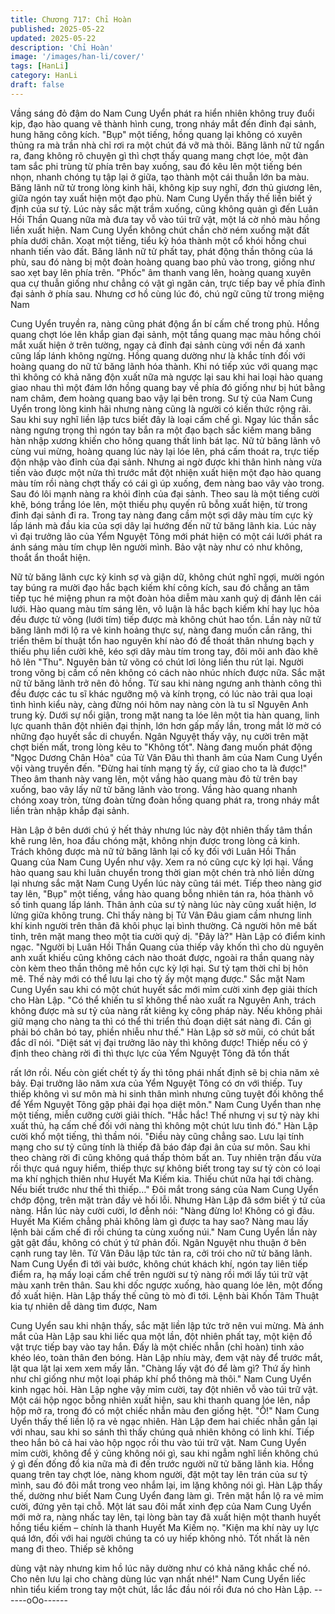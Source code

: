 ```yaml
---
title: Chương 717: Chỉ Hoàn
published: 2025-05-22
updated: 2025-05-22
description: 'Chỉ Hoàn'
image: '/images/han-li/cover/'
tags: [HanLi]
category: HanLi
draft: false
---
```


Vầng sáng đỏ đậm do Nam Cung Uyển phát ra hiển nhiên không
truy đuổi kịp, đạo hào quang vẽ thành hình cung, trong nháy mắt
đến đỉnh đại sảnh, hung hăng công kích.
"Bụp" một tiếng, hồng quang lại không có xuyên thủng ra mà trần
nhà chỉ rơi ra một chút đá vỡ mà thôi.
Băng lãnh nữ tử ngẩn ra, đang không rõ chuyện gì thì chợt thấy
quang mang chợt lóe, một đàn tam sắc phi trùng từ phía trên bay
xuống, sau đó kêu lên một tiếng bén nhọn, nhanh chóng tụ tập lại
ở giữa, tạo thành một cái thuẫn lớn ba màu.
Băng lãnh nữ tử trong lòng kinh hãi, không kịp suy nghĩ, đơn thủ
giương lên, giữa ngón tay xuất hiện một đạo phù.
Nam Cung Uyển thấy thế liền biết ý định của sư tỷ. Lúc này sắc
mặt trầm xuống, cũng không quản gì đến Luân Hồi Thần Quang
nữa mà đưa tay vỗ vào túi trữ vật, một lá cờ nhỏ màu hồng liền
xuất hiện. Nam Cung Uyển không chút chần chờ ném xuống mặt
đất phía dưới chân.
Xoạt một tiếng, tiểu kỳ hóa thành một cổ khói hồng chui nhanh
tiến vào đất.
Băng lãnh nữ tử phất tay, phát động thần thông của lá phù, sau
đó nàng bị một đoàn hoàng quang bao phủ vào trong, giống như
sao xẹt bay lên phía trên.
"Phốc" âm thanh vang lên, hoàng quang xuyên qua cự thuẫn
giống như chẳng có vật gì ngăn cản, trực tiếp bay về phía đỉnh
đại sảnh ở phía sau.
Nhưng cơ hồ cùng lúc đó, chú ngữ cũng từ trong miệng Nam

Cung Uyển truyền ra, nàng cũng phát động ẩn bí cấm chế trong
phủ.
Hồng quang chợt lóe lên khắp gian đại sảnh, một tầng quang mạc
màu hồng chói mắt xuất hiện ở trên tường, ngay cả đỉnh đại sảnh
cùng với nền đá xanh cũng lấp lánh không ngừng.
Hồng quang dường như là khắc tính đối với hoàng quang do nữ
tử băng lãnh hóa thành. Khi nó tiếp xúc với quang mạc thì không
có khả năng độn xuất nữa mà ngược lại sau khi hai loại hào
quang giao nhau thì một đám lớn hồng quang bay về phía đó
giống như bị hút bằng nam châm, đem hoàng quang bao vậy lại
bên trong.
Sư tỷ của Nam Cung Uyển trong lòng kinh hãi nhưng nàng cũng
là người có kiến thức rộng rãi. Sau khi suy nghĩ liền lập tưcs biết
đây là loại cấm chế gì.
Ngay lúc thần sắc nàng ngưng trọng thì ngón tay bắn ra một đạo
bạch sắc kiếm mang băng hàn nhập xương khiến cho hông
quang thất linh bát lạc.
Nữ tử băng lãnh vô cùng vui mừng, hoàng quang lúc này lại lóe
lên, phá cấm thoát ra, trực tiếp độn nhập vào đỉnh của đại sảnh.
Nhưng ai ngờ được khi thân hình nàng vừa tiến vào được một
nửa thì trước mắt đột nhiện xuất hiện một đạo hào quang màu tím
rồi nàng chợt thấy có cái gì úp xuống, đem nàng bao vây vào
trong. Sau đó lôi mạnh nàng ra khỏi đỉnh của đại sảnh.
Theo sau là một tiếng cười khẽ, bóng trắng lóe lên, một thiếu phụ
quyến rũ bỗng xuất hiện, từ trong đỉnh đại sảnh đi ra.
Trong tay nàng đang cầm một sợi dây màu tím cực kỳ lấp lánh
mà đầu kia của sợi dây lại hướng đến nữ tử băng lãnh kia.
Lúc này vì đại trưởng lão của Yểm Nguyệt Tông mới phát hiện có
một cái lưới phát ra ánh sáng màu tím chụp lên người mình.
Bảo vật này như có như không, thoắt ẩn thoắt hiện.

Nữ tử băng lãnh cực kỳ kinh sợ và giận dữ, không chút nghĩ ngợi,
mười ngón tay búng ra mười đạo hắc bạch kiếm khí công kích,
sau đó chẳng an tâm tiếp tục hé miệng phun ra một đoàn hỏa
diễm màu xanh quỷ dị đánh lên cái lưới.
Hào quang màu tím sáng lên, vô luận là hắc bạch kiếm khí hay
lục hỏa đều được tử võng (lưới tím) tiếp được mà không chút hao
tổn.
Lần này nữ tử băng lãnh mới lộ ra vẻ kinh hoảng thực sự, nàng
đang muốn cắn răng, thi triển thêm bí thuật tổn hao nguyên khí
nào đó để thoát thân nhưng bạch y thiếu phụ liền cười khẽ, kéo
sợi dây màu tím trong tay, đôi môi anh đào khẽ hô lên "Thu".
Nguyên bản tử võng có chút lơi lỏng liền thu rút lại.
Người trong võng bị cầm cố nên không có cách nào nhúc nhích
được nữa.
Sắc mặt nữ tử băng lãnh trở nên đỏ hồng. Từ sau khi nàng
ngưng anh thành công thì đều được các tu sĩ khác ngưỡng mộ và
kính trọng, có lúc nào trải qua loại tình hình kiểu này, càng đừng
nói hôm nay nàng còn là tu sĩ Nguyên Anh trung kỳ.
Dưới sự nổi giận, trong mặt nang ta lóe lên một tia hàn quang,
linh lực quanh thân đột nhiên đại thịnh, lớn hơn gấp mấy lần,
trong mắt lờ mờ có những đạo huyết sắc di chuyển.
Ngân Nguyệt thấy vậy, nụ cười trên mặt chợt biến mất, trong lòng
kêu to "Không tốt". Nàng đang muốn phát động "Ngọc Dương
Chân Hỏa" của Tử Vân Đâu thì thanh âm của Nam Cung Uyển
vội vàng truyền đến.
"Đừng hai tính mạng tỷ ấy, cứ giao cho ta là được!" Theo âm
thanh này vang lên, một vầng hào quang màu đỏ từ trên bay
xuống, bao vây lấy nữ tử băng lãnh vào trong.
Vầng hào quang nhanh chóng xoay tròn, từng đoàn từng đoàn
hồng quang phát ra, trong nháy mắt liền tràn nhập khắp đại sảnh.

Hàn Lập ở bên dưới chú ý hết thảy nhưng lúc này đột nhiên thấy
tâm thần khẽ rung lên, hoa đầu chóng mặt, không nhịn được
trong lòng cả kinh.
Trách không được mà nữ tử băng lãnh lại cố kỵ đối với Luân Hồi
Thần Quang của Nam Cung Uyển như vậy. Xem ra nó cũng cực
kỳ lợi hại.
Vầng hào quang sau khi luân chuyển trong thời gian một chén trà
nhỏ liền dừng lại nhưng sắc mặt Nam Cung Uyển lúc này cũng tái
mét.
Tiếp theo nàng giơ tay lên, "Bụp" một tiếng, vầng hào quang bỗng
nhiên tán ra, hóa thành vô số tinh quang lấp lánh.
Thân ảnh của sư tỷ nàng lúc này cũng xuất hiện, lơ lửng giữa
không trung.
Chỉ thấy nàng bị Tử Vân Đâu giam cầm nhưng linh khí kinh người
trên thân đã khôi phục lại bình thường. Cả người hôn mê bất tỉnh,
trên mặt mang theo một tia cười quỷ dị.
"Đây là?" Hàn Lập có điểm kinh ngạc.
"Người bị Luân Hồi Thần Quang của thiếp vây khốn thì cho dù
nguyên anh xuất khiếu cũng không cách nào thoát được, ngoài ra
thần quang này còn kèm theo thần thông mê hồn cực kỳ lợi hại.
Sư tỷ tạm thời chỉ bị hôn mê. Thế này mới có thể lưu lại cho tỷ ấy
một mạng được." Sắc mặt Nam Cung Uyển sau khi có một chút
huyết sắc mới mỉm cười xinh đẹp giải thích cho Hàn Lập.
"Có thể khiến tu sĩ không thể nào xuất ra Nguyên Anh, trách
không được mà sư tỷ của nàng rất kiêng kỵ công pháp này. Nếu
không phải giữ mạng cho nàng ta thì có thể thi triển thủ đoạn diệt
sát nàng đi. Cần gì phải bó chân bó tay, phiền nhiễu như thế."
Hàn Lập sờ sờ mũi, có chút bất đắc dĩ nói.
"Diệt sát vị đại trưởng lão này thì không được! Thiếp nếu có ý định
theo chàng rời đi thì thực lực của Yểm Nguyệt Tông đã tổn thất

rất lớn rồi. Nếu còn giết chết tỷ ấy thì tông phái nhất định sẽ bị
chia năm xẻ bảy. Đại trưởng lão năm xưa của Yểm Nguyệt Tông
có ơn với thiếp. Tuy thiếp không vì sư môn mà hi sinh thân mình
nhưng cũng tuyệt đối không thể để Yểm Nguyệt Tông gặp phải
đại họa diệt môn." Nam Cung Uyển than nhẹ một tiếng, miễn
cưỡng cười giải thích.
"Hắc hắc! Thế nhưng vị sư tỷ này khi xuất thủ, hạ cấm chế đối với
nàng thì không một chút lưu tình đó." Hàn Lập cười khổ một tiếng,
thì thầm nói.
"Điều này cũng chẳng sao. Lưu lại tính mạng cho sư tỷ cũng tính
là thiếp đã báo đáp đại ân của sư môn. Sau khi theo chàng rời đi
cũng không quá thấp thỏm bất an. Tuy nhiên trận đấu vừa rồi thực
quá nguy hiểm, thiếp thực sự không biết trong tay sư tỷ còn có
loại ma khí nghịch thiên như Huyết Ma Kiếm kia. Thiếu chút nữa
hại tới chàng. Nếu biết trước như thế thì thiếp…" Đôi mắt trong
sáng của Nam Cung Uyển chớp động, trên mặt tràn đầy vẻ hối
lỗi.
Nhưng Hàn Lập đã sớm biết ý tứ của nàng. Hắn lúc này cười
cười, lơ đễnh nói:
"Nàng đừng lo! Không có gì đâu. Huyết Ma Kiếm chẳng phải
không làm gì được ta hay sao? Nàng mau lấy lệnh bài cấm chế đi
rồi chúng ta cùng xuống núi."
Nam Cung Uyển lần này gật gật đầu, không có chút ý tứ phản đối.
Ngân Nguyệt nhu thuận ở bên cạnh rung tay lên. Tử Vân Đâu lập
tức tản ra, cởi trói cho nữ tử băng lãnh.
Nam Cung Uyển đi tới vài bước, không chút khách khí, ngón tay
liên tiếp điểm ra, hạ mấy loại cấm chế trên người sư tỷ nàng rồi
mới lấy túi trữ vật màu xanh trên thân. Sau khi dốc ngược xuống,
hào quang lóe lên, một đống đồ xuất hiện.
Hàn Lập thấy thế cũng tò mò đi tới.
Lệnh bài Khốn Tâm Thuật kia tự nhiên dễ dàng tìm được, Nam

Cung Uyển sau khi nhận thấy, sắc mặt liền lập tức trở nên vui
mừng.
Mà ánh mắt của Hàn Lập sau khi liếc qua một lần, đột nhiên phất
tay, một kiện đồ vật trực tiếp bay vào tay hắn. Đấy là một chiếc
nhẫn (chỉ hoàn) tinh xảo khéo léo, toàn thân đen bóng.
Hàn Lập nhíu mày, đem vật này để trước mắt, lật qua lật lại xem
xem mấy lần.
"Chàng lấy vật đó để làm gì? Thứ ấy hình như chỉ giống như một
loại pháp khí phổ thông mà thôi." Nam Cung Uyển kinh ngạc hỏi.
Hàn Lập nghe vậy mỉm cười, tay đột nhiên vỗ vào túi trữ vật. Một
cái hộp ngọc bỗng nhiên xuất hiện, sau khi thanh quang lóe lên,
nắp hộp mở ra, trong đó có một chiếc nhẫn màu đen giống hệt.
"Ồ!" Nam Cung Uyển thấy thế liền lộ ra vẻ ngạc nhiên.
Hàn Lập đem hai chiếc nhẫn gần lại với nhau, sau khi so sánh thì
thấy chúng quả nhiên không có linh khí. Tiếp theo hắn bỏ cả hai
vào hộp ngọc rồi thu vào túi trữ vật.
Nam Cung Uyển mỉm cười, không để ý cũng không nói gì, sau khi
ngẫm nghĩ liền không chú ý gì đến đống đồ kia nữa mà đi đến
trước người nữ tử băng lãnh kia.
Hồng quang trên tay chợt lóe, nàng khom người, đặt một tay lên
trán của sư tỷ mình, sau đó đôi mắt trong veo nhắm lại, im lặng
không nói gì.
Hàn Lập thấy thế, dường như biết Nam Cung Uyển đang làm gì.
Trên mặt hắn lộ ra vẻ mỉm cười, đứng yên tại chỗ.
Một lát sau đôi mắt xinh đẹp của Nam Cung Uyển mới mở ra,
nàng nhấc tay lên, tại lòng bàn tay đã xuất hiện một thanh huyết
hồng tiểu kiếm – chính là thanh Huyết Ma Kiếm nọ.
"Kiện ma khí này uy lực quá lớn, đối với hai người chúng ta có uy
hiếp không nhỏ. Tốt nhất là nên mang đi theo. Thiếp sẽ không

dùng vật này nhưng kim hồ lúc nãy dường như có khả năng khắc
chế nó. Cho nên lưu lại cho chàng dùng lúc vạn nhất nhé!" Nam
Cung Uyển liếc nhìn tiểu kiếm trong tay một chút, lắc lắc đầu nói
rồi đưa nó cho Hàn Lập.
------oOo------
